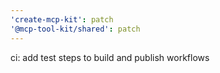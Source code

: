 ```yaml
---
'create-mcp-kit': patch
'@mcp-tool-kit/shared': patch
---
```


ci: add test steps to build and publish workflows
